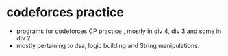 # codeforces practice
- programs for codeforces CP practice , mostly in div 4, div 3 and some in div 2.
- mostly pertaining to dsa, logic building and String manipulations.
